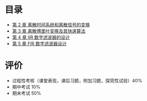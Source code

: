 # 目录

- [第 2 章 离散时间系统和离散信号的变换](第%202%20章%20离散时间系统和离散信号的变换.md)
- [第 3 章 离散傅里叶变换及其快速算法](第%203%20章%20离散傅里叶变换及其快速算法.md)
- [第 4 章 IIR 数字滤波器的设计](第%204%20章%20IIR%20数字滤波器的设计.md)
- [第 5 章 FIR 数字滤波器设计](第%205%20章%20FIR%20数字滤波器设计.md)

# 评价

- 过程性考核（课堂表现，课后习题，附加习题，探究性试验）40%
- 期中考试 10%
- 期末考试 50%